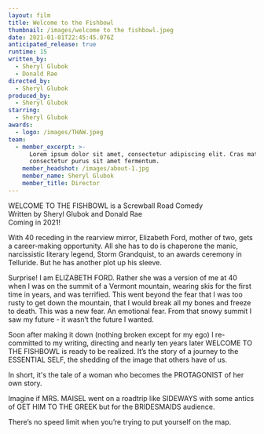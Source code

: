 ```yaml
---
layout: film
title: Welcome to the Fishbowl
thumbnail: /images/welcome to the fishbowl.jpeg
date: 2021-01-01T22:45:45.076Z
anticipated_release: true
runtime: 15
written_by:
  - Sheryl Glubok
  - Donald Rae
directed_by:
  - Sheryl Glubok
produced_by:
  - Sheryl Glubok
starring:
  - Sheryl Glubok
awards:
  - logo: /images/THAW.jpeg
team:
  - member_excerpt: >-
      Lorem ipsum dolor sit amet, consectetur adipiscing elit. Cras mattis
      consectetur purus sit amet fermentum. 
    member_headshot: /images/about-1.jpg
    member_name: Sheryl Glubok
    member_title: Director
---
```

WELCOME TO THE FISHBOWL is a Screwball Road Comedy\
Written by Sheryl Glubok and Donald Rae\
Coming in 2021!

With 40 receding in the rearview mirror, Elizabeth Ford, mother of two, gets a career-making opportunity. All she has to do is chaperone the manic, narcissistic literary legend, Storm Grandquist, to an awards ceremony in Telluride. But he has another plot up his sleeve.

Surprise! I am ELIZABETH FORD. Rather she was a version of me at 40 when I was on the summit of a Vermont mountain, wearing skis for the first time in years, and was terrified. This went beyond the fear that I was too rusty to get down the mountain, that I would break all my bones and freeze to death. This was a new fear. An emotional fear. From that snowy summit I saw my future - it wasn’t the future I wanted.

Soon after making it down (nothing broken except for my ego) I re-committed to my writing, directing and nearly ten years later WELCOME TO THE FISHBOWL is ready to be realized. It’s the story of a journey to the ESSENTIAL SELF, the shedding of the image that others have of us.

In short, it's the tale of a woman who becomes the PROTAGONIST of her own story.

Imagine if MRS. MAISEL went on a roadtrip like SIDEWAYS with some antics of GET HIM TO THE GREEK but for the BRIDESMAIDS audience.

There’s no speed limit when you’re trying to put yourself on the map.
